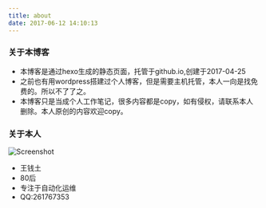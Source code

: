 ```yaml
---
title: about
date: 2017-06-12 14:10:13
---
```




### 关于本博客

* 本博客是通过hexo生成的静态页面，托管于github.io,创建于2017-04-25
* 之前也有用wordpress搭建过个人博客，但是需要主机托管，本人一向是找免费的。所以不了了之。
* 本博客只是当成个人工作笔记，很多内容都是copy，如有侵权，请联系本人删除。本人原创的内容欢迎copy。

### 关于本人

![Screenshot](https://raw.githubusercontent.com/xskh2007/xskh2007.github.io/master/img/qwer.jpg)  
 - 王钱土  
 - 80后    
 - 专注于自动化运维  
 - QQ:261767353